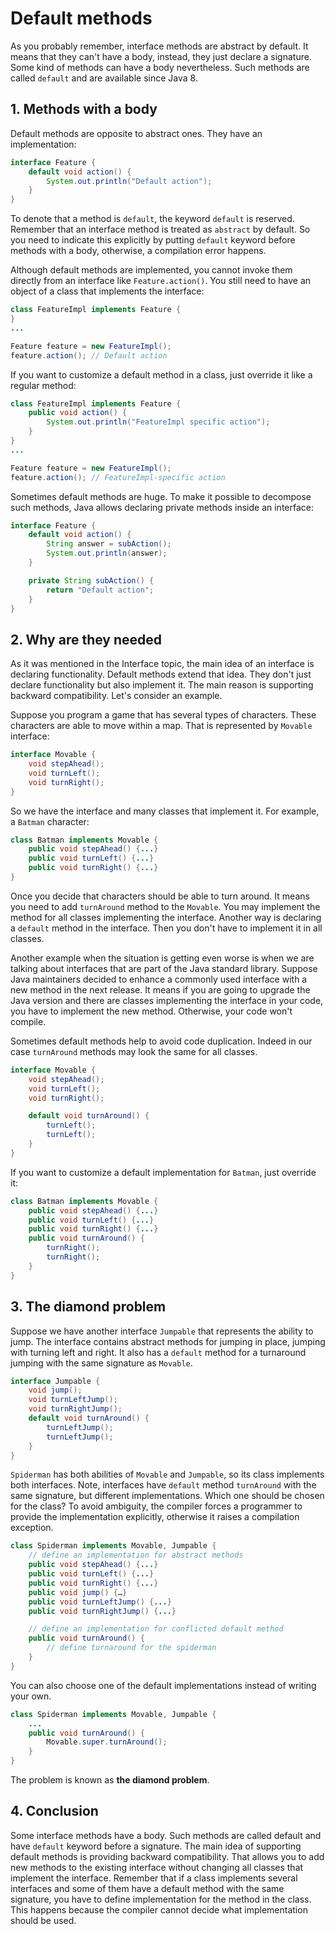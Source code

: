 # Default methods

As you probably remember, interface methods are abstract by default. It means that they can't have a body, instead, they just declare a signature. Some kind of methods can have a body nevertheless. Such methods are called `default` and are available since Java 8.

## 1. Methods with a body

Default methods are opposite to abstract ones. They have an implementation:

```java
interface Feature {
    default void action() {
        System.out.println("Default action");
    }
}
```

To denote that a method is `default`, the keyword `default` is reserved. Remember that an interface method is treated as `abstract` by default. So you need to indicate this explicitly by putting `default` keyword before methods with a body, otherwise, a compilation error happens.

Although default methods are implemented, you cannot invoke them directly from an interface like `Feature.action()`. You still need to have an object of a class that implements the interface:

```java
class FeatureImpl implements Feature {
}
...

Feature feature = new FeatureImpl();
feature.action(); // Default action
```

If you want to customize a default method in a class, just override it like a regular method:

```java
class FeatureImpl implements Feature {
    public void action() {
        System.out.println("FeatureImpl specific action");
    }
}
...

Feature feature = new FeatureImpl();
feature.action(); // FeatureImpl-specific action
```

Sometimes default methods are huge. To make it possible to decompose such methods, Java allows declaring private methods inside an interface:

```java
interface Feature {
    default void action() {
        String answer = subAction();
        System.out.println(answer);
    }

    private String subAction() {
        return "Default action";
    }
}
```


## 2. Why are they needed
As it was mentioned in the Interface topic, the main idea of an interface is declaring functionality. Default methods extend that idea. They don't just declare functionality but also implement it. The main reason is supporting backward compatibility. Let's consider an example.

Suppose you program a game that has several types of characters. These characters are able to move within a map. That is represented by `Movable` interface:

```java
interface Movable {
    void stepAhead();
    void turnLeft();
    void turnRight();
}
```

So we have the interface and many classes that implement it. For example, a `Batman` character:

```java
class Batman implements Movable {
    public void stepAhead() {...}
    public void turnLeft() {...}
    public void turnRight() {...}
}
```

Once you decide that characters should be able to turn around. It means you need to add `turnAround` method to the `Movable`. You may implement the method for all classes implementing the interface. Another way is declaring a `default` method in the interface. Then you don't have to implement it in all classes.

Another example when the situation is getting even worse is when we are talking about interfaces that are part of the Java standard library. Suppose Java maintainers decided to enhance a commonly used interface with a new method in the next release. It means if you are going to upgrade the Java version and there are classes implementing the interface in your code, you have to implement the new method. Otherwise, your code won't compile.

Sometimes default methods help to avoid code duplication. Indeed in our case `turnAround` methods may look the same for all classes.

```java
interface Movable {
    void stepAhead();
    void turnLeft();
    void turnRight();

    default void turnAround() {
        turnLeft();
        turnLeft();
    }
}
```

If you want to customize a default implementation for `Batman`, just override it:

```java
class Batman implements Movable {
    public void stepAhead() {...}
    public void turnLeft() {...}
    public void turnRight() {...}
    public void turnAround() {
        turnRight();
        turnRight();
    }
}
```

## 3. The diamond problem
Suppose we have another interface `Jumpable` that represents the ability to jump. The interface contains abstract methods for jumping in place, jumping with turning left and right. It also has a `default` method for a turnaround jumping with the same signature as `Movable`.
```java
interface Jumpable {
    void jump();
    void turnLeftJump();
    void turnRightJump();
    default void turnAround() {
        turnLeftJump();
        turnLeftJump();
    }
}
```

`Spiderman` has both abilities of `Movable` and `Jumpable`, so its class implements both interfaces. Note, interfaces have `default` method `turnAround` with the same signature, but different implementations. Which one should be chosen for the class? To avoid ambiguity, the compiler forces a programmer to provide the implementation explicitly, otherwise it raises a compilation exception.

```java
class Spiderman implements Movable, Jumpable {
    // define an implementation for abstract methods
    public void stepAhead() {...}
    public void turnLeft() {...}
    public void turnRight() {...}
    public void jump() {…}
    public void turnLeftJump() {...}
    public void turnRightJump() {...}

    // define an implementation for conflicted default method
    public void turnAround() {
        // define turnaround for the spiderman
    }
}
```

You can also choose one of the default implementations instead of writing your own.

```java
class Spiderman implements Movable, Jumpable {
    ...
    public void turnAround() {
        Movable.super.turnAround();
    }
}
```

The problem is known as **the diamond problem**.

## 4. Conclusion
Some interface methods have a body. Such methods are called default and have `default` keyword before a signature. The main idea of supporting default methods is providing backward compatibility. That allows you to add new methods to the existing interface without changing all classes that implement the interface. Remember that if a class implements several interfaces and some of them have a default method with the same signature, you have to define implementation for the method in the class. This happens because the compiler cannot decide what implementation should be used.

